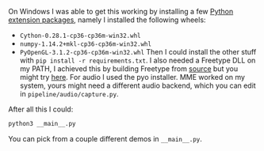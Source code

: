 On Windows I was able to get this working by installing a few
[Python extension packages](https://www.lfd.uci.edu/~gohlke/pythonlibs/), namely I installed the following wheels:

* `Cython-0.28.1-cp36-cp36m-win32.whl`
* `numpy-1.14.2+mkl-cp36-cp36m-win32.whl`
* `PyOpenGL-3.1.2-cp36-cp36m-win32.whl`
Then I could install the other stuff with `pip install -r requirements.txt`.
I also needed a Freetype DLL on my PATH, I achieved this by building Freetype from
[source](https://www.freetype.org/download.html) but you might try
[here](https://github.com/ubawurinna/freetype-windows-binaries).
For audio I used the pyo installer. MME worked on my system, yours might need a different
audio backend, which you can edit in `pipeline/audio/capture.py`.

After all this I could:
``` bash
python3 __main__.py
```

You can pick from a couple different demos in `__main__.py`.
